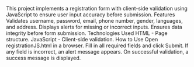 This project implements a registration form with client-side validation using JavaScript to ensure user input accuracy before submission.
Features
Validates username, password, email, phone number, gender, languages, and address.
Displays alerts for missing or incorrect inputs.
Ensures data integrity before form submission.
Technologies Used
HTML - Page structure.
JavaScript - Client-side validation.
How to Use
Open registrationJS.html in a browser.
Fill in all required fields and click Submit.
If any field is incorrect, an alert message appears.
On successful validation, a success message is displayed.

